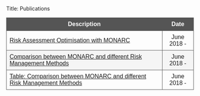 Title: Publications

<style>
table {
    font-family: arial, sans-serif;
    border-collapse: collapse;
    width: 100%;
}

td, th {
    border: 1px solid #555555;
    text-align: left;
    padding: 8px;
}

th {
    background-color: #555555;
    text-align: center;
    color: white;
}

tr:nth-child(even) {
    background-color: #f5f5f5;
}
</style>


| Description | Date |
|---|:---:|
|[Risk Assessment Optimisation with MONARC](/risk-assessment-optimisation-with-monarc) [<i class="fa fa-file-pdf-o" aria-hidden="true"></i>](/assets/files/publications/2018-HACK.LU-CASES.pdf)| June 2018 - [<i class="fa fa-history"></i>](https://github.com/monarc-project/website/commits/master/content/pages/publications/risk-assessment-optimisation-with-monarc/index.md)|
|[Comparison between MONARC and different Risk Management Methods](/comparison-between-monarc-and-different-risk-management-methods)| June 2018 - [<i class="fa fa-history"></i>](https://github.com/monarc-project/website/commits/master/content/pages/publications/comparison-between-monarc-and-different-risk-management-methods/index.md)|
|[Table: Comparison between MONARC and different Risk Management Methods](/table-comparison-between-monarc-and-different-risk-management-methods)| June 2018 - [<i class="fa fa-history"></i>](https://github.com/monarc-project/website/commits/master/content/pages/publications/Table:Comparison-between-monarc-and-different-risk-management-methods/index.md)|
